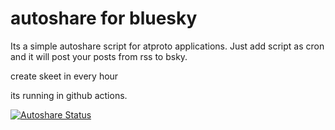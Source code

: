 # autoshare for bluesky

Its a simple autoshare script for atproto applications. 
Just add script as cron and it will post your posts from rss to bsky.

create skeet in every hour

its running in github actions.


[![Autoshare Status](https://github.com/bilimma/bsky-autoshare/actions/workflows/skeet.yml/badge.svg)](https://github.com/bilimma/bsky-autoshare/actions/workflows/skeet.yml)
